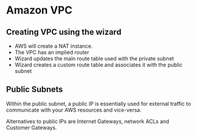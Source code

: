 # Amazon VPC


## Creating VPC using the wizard

- AWS will create a NAT instance. 
- The VPC has an implied router 
- Wizard updates the main route table used with the private subnet
- Wizard creates a custom route table and associates it with the public subnet


## Public Subnets

Within the public subnet, a public IP is essentially used for external traffic to communicate with your AWS resources and vice-versa.

Alternatives to public IPs are Internet Gateways, network ACLs and Customer Gateways.
